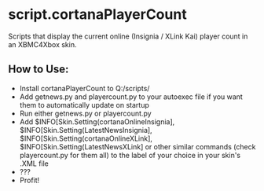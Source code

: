 # script.cortanaPlayerCount
Scripts that display the current online (Insignia / XLink Kai) player count in an XBMC4Xbox skin. 

## How to Use:
- Install cortanaPlayerCount to Q:/scripts/
- Add getnews.py and playercount.py to your autoexec file if you want them to automatically update on startup
- Run either getnews.py or playercount.py
- Add $INFO[Skin.Setting(cortanaOnlineInsignia], $INFO[Skin.Setting(LatestNewsInsignia], $INFO[Skin.Setting(cortanaOnlineXLink], $INFO[Skin.Setting(LatestNewsXLink] or other similar commands (check playercount.py for them all) to the label of your choice in your skin's .XML file
- ???
- Profit!
